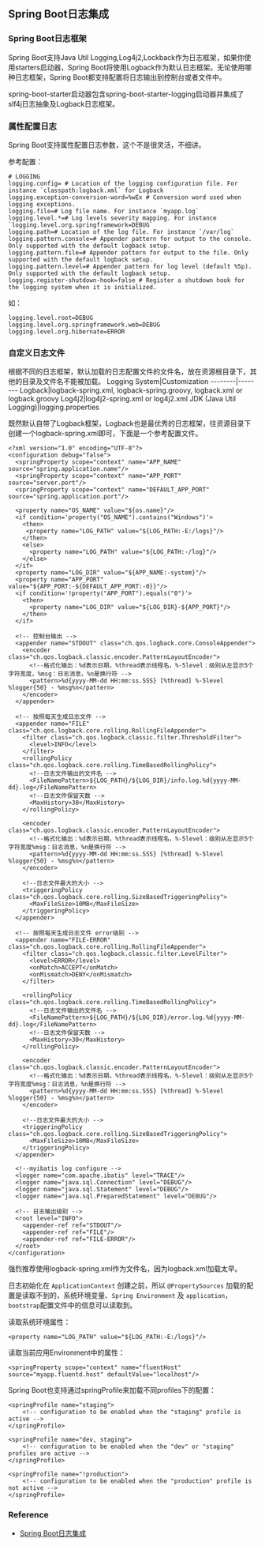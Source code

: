 ## Spring Boot日志集成
### Spring Boot日志框架
Spring Boot支持Java Util Logging,Log4j2,Lockback作为日志框架，如果你使用starters启动器，Spring Boot将使用Logback作为默认日志框架。无论使用哪种日志框架，Spring Boot都支持配置将日志输出到控制台或者文件中。

spring-boot-starter启动器包含spring-boot-starter-logging启动器并集成了slf4j日志抽象及Logback日志框架。
### 属性配置日志
Spring Boot支持属性配置日志参数，这个不是很灵活，不细讲。

参考配置：
```
# LOGGING
logging.config= # Location of the logging configuration file. For instance `classpath:logback.xml` for Logback
logging.exception-conversion-word=%wEx # Conversion word used when logging exceptions.
logging.file=# Log file name. For instance `myapp.log`
logging.level.*=# Log levels severity mapping. For instance `logging.level.org.springframework=DEBUG`
logging.path=# Location of the log file. For instance `/var/log`
logging.pattern.console=# Appender pattern for output to the console. Only supported with the default logback setup.
logging.pattern.file=# Appender pattern for output to the file. Only supported with the default logback setup.
logging.pattern.level=# Appender pattern for log level (default %5p). Only supported with the default logback setup.
logging.register-shutdown-hook=false # Register a shutdown hook for the logging system when it is initialized.
```
如：
```
logging.level.root=DEBUG
logging.level.org.springframework.web=DEBUG
logging.level.org.hibernate=ERROR
```
### 自定义日志文件
根据不同的日志框架，默认加载的日志配置文件的文件名，放在资源根目录下，其他的目录及文件名不能被加载。
Logging System|Customization
--------|--------
Logback|logback-spring.xml, logback-spring.groovy, logback.xml or logback.groovy
Log4j2|log4j2-spring.xml or log4j2.xml
JDK (Java Util Logging)|logging.properties

既然默认自带了Logback框架，Logback也是最优秀的日志框架，往资源目录下创建一个logback-spring.xml即可，下面是一个参考配置文件。
```
<?xml version="1.0" encoding="UTF-8"?>
<configuration debug="false">
  <springProperty scope="context" name="APP_NAME" source="spring.application.name"/> 
  <springProperty scope="context" name="APP_PORT" source="server.port"/>
  <springProperty scope="context" name="DEFAULT_APP_PORT" source="spring.application.port"/>
  
  <property name="OS_NAME" value="${os.name}"/>
  <if condition='property("OS_NAME").contains("Windows")'>
    <then>            
     <property name="LOG_PATH" value="${LOG_PATH:-E:/logs}"/>
    </then>
    <else>
      <property name="LOG_PATH" value="${LOG_PATH:-/log}"/>    
    </else>
  </if>
  <property name="LOG_DIR" value="${APP_NAME:-system}"/>
  <property name="APP_PORT" value="${APP_PORT:-${DEFAULT_APP_PORT:-0}}"/>
  <if condition='!property("APP_PORT").equals("0")'>
    <then>
      <property name="LOG_DIR" value="${LOG_DIR}-${APP_PORT}"/>
    </then>
  </if>
 
  <!-- 控制台输出 -->
  <appender name="STDOUT" class="ch.qos.logback.core.ConsoleAppender">
    <encoder class="ch.qos.logback.classic.encoder.PatternLayoutEncoder">           
      <!--格式化输出：%d表示日期，%thread表示线程名，%-5level：级别从左显示5个字符宽度，%msg：日志消息，%n是换行符 -->          
      <pattern>%d{yyyy-MM-dd HH:mm:ss.SSS} [%thread] %-5level %logger{50} - %msg%n</pattern>
    </encoder>
  </appender>

  <!-- 按照每天生成日志文件 -->  
  <appender name="FILE" class="ch.qos.logback.core.rolling.RollingFileAppender">
    <filter class="ch.qos.logback.classic.filter.ThresholdFilter">
      <level>INFO</level>
    </filter>
    <rollingPolicy class="ch.qos.logback.core.rolling.TimeBasedRollingPolicy">          
      <!--日志文件输出的文件名 -->            
      <FileNamePattern>${LOG_PATH}/${LOG_DIR}/info.log.%d{yyyy-MM-dd}.log</FileNamePattern>
      <!--日志文件保留天数 -->      
      <MaxHistory>30</MaxHistory>
    </rollingPolicy>
    
    <encoder class="ch.qos.logback.classic.encoder.PatternLayoutEncoder">            
      <!--格式化输出：%d表示日期，%thread表示线程名，%-5level：级别从左显示5个字符宽度%msg：日志消息，%n是换行符 -->
      <pattern>%d{yyyy-MM-dd HH:mm:ss.SSS} [%thread] %-5level %logger{50} - %msg%n</pattern>
    </encoder>

    <!--日志文件最大的大小 -->    
    <triggeringPolicy class="ch.qos.logback.core.rolling.SizeBasedTriggeringPolicy">
      <MaxFileSize>10MB</MaxFileSize>
    </triggeringPolicy>
  </appender>

  <!-- 按照每天生成日志文件 error级别 -->  
  <appender name="FILE-ERROR" class="ch.qos.logback.core.rolling.RollingFileAppender">     
    <filter class="ch.qos.logback.classic.filter.LevelFilter">
      <level>ERROR</level>
      <onMatch>ACCEPT</onMatch>
      <onMismatch>DENY</onMismatch>
    </filter>
   
    <rollingPolicy class="ch.qos.logback.core.rolling.TimeBasedRollingPolicy">
      <!--日志文件输出的文件名 -->
      <FileNamePattern>${LOG_PATH}/${LOG_DIR}/error.log.%d{yyyy-MM-dd}.log</FileNamePattern>
      <!--日志文件保留天数 -->
      <MaxHistory>30</MaxHistory>
    </rollingPolicy>

    <encoder class="ch.qos.logback.classic.encoder.PatternLayoutEncoder">
      <!--格式化输出：%d表示日期，%thread表示线程名，%-5level：级别从左显示5个字符宽度%msg：日志消息，%n是换行符 -->        
      <pattern>%d{yyyy-MM-dd HH:mm:ss.SSS} [%thread] %-5level %logger{50} - %msg%n</pattern>
    </encoder>
    
    <!--日志文件最大的大小 -->     
    <triggeringPolicy class="ch.qos.logback.core.rolling.SizeBasedTriggeringPolicy">
      <MaxFileSize>10MB</MaxFileSize>
    </triggeringPolicy>
  </appender>
 
  <!--myibatis log configure -->   
  <logger name="com.apache.ibatis" level="TRACE"/>  
  <logger name="java.sql.Connection" level="DEBUG"/>
  <logger name="java.sql.Statement" level="DEBUG"/>  
  <logger name="java.sql.PreparedStatement" level="DEBUG"/>

  <!-- 日志输出级别 -->
  <root level="INFO">
    <appender-ref ref="STDOUT"/>       
    <appender-ref ref="FILE"/>       
    <appender-ref ref="FILE-ERROR"/>
  </root>
</configuration>
```
强烈推荐使用logback-spring.xml作为文件名，因为logback.xml加载太早。

日志初始化在 `ApplicationContext` 创建之前，所以 `@PropertySources` 加载的配置是读取不到的，系统环境变量、`Spring Environment` 及 `application`，`bootstrap`配置文件中的信息可以读取到。

读取系统环境属性：
```
<property name="LOG_PATH" value="${LOG_PATH:-E:/logs}"/>
```
读取当前应用Environment中的属性：
```
<springProperty scope="context" name="fluentHost" source="myapp.fluentd.host" defaultValue="localhost"/>
```
Spring Boot也支持通过springProfile来加载不同profiles下的配置：
```
<springProfile name="staging">  
    <!-- configuration to be enabled when the "staging" profile is active -->
</springProfile>

<springProfile name="dev, staging">
    <!-- configuration to be enabled when the "dev" or "staging" profiles are active -->
</springProfile>

<springProfile name="!production">
    <!-- configuration to be enabled when the "production" profile is not active -->
</springProfile>
```

### Reference
- [Spring Boot日志集成](https://mp.weixin.qq.com/s/OAyzUNIgBPkPVCy23gh-WA)
